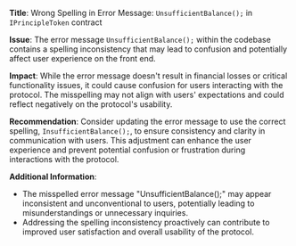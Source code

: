 

**Title**: Wrong Spelling in Error Message: `UnsufficientBalance();` in `IPrincipleToken` contract

**Issue**:
The error message `UnsufficientBalance();` within the codebase contains a spelling inconsistency that may lead to confusion and potentially affect user experience on the front end.

**Impact**:
While the error message doesn't result in financial losses or critical functionality issues, it could cause confusion for users interacting with the protocol. The misspelling may not align with users' expectations and could reflect negatively on the protocol's usability.

**Recommendation**:
Consider updating the error message to use the correct spelling, `InsufficientBalance();`, to ensure consistency and clarity in communication with users. This adjustment can enhance the user experience and prevent potential confusion or frustration during interactions with the protocol.

**Additional Information**:
- The misspelled error message "UnsufficientBalance();" may appear inconsistent and unconventional to users, potentially leading to misunderstandings or unnecessary inquiries.
- Addressing the spelling inconsistency proactively can contribute to improved user satisfaction and overall usability of the protocol.

